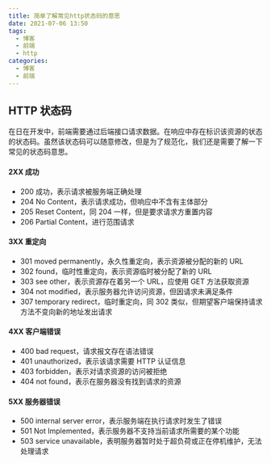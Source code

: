 ```yaml
---
title: 简单了解常见http状态码的意思
date: 2021-07-06 13:50
tags:
  - 博客
  - 前端
  - http
categories:
  - 博客
  - 前端
---
```


## HTTP 状态码

在日在开发中，前端需要通过后端接口请求数据。在响应中存在标识该资源的状态的状态码。虽然该状态码可以随意修改，但是为了规范化，我们还是需要了解一下常见的状态码意思。

#### 2XX 成功

- 200 成功，表示请求被服务端正确处理
- 204 No Content，表示请求成功，但响应中不含有主体部分
- 205 Reset Content，同 204 一样，但是要求请求方重置内容
- 206 Partial Content，进行范围请求

#### 3XX 重定向

- 301 moved permanently，永久性重定向，表示资源被分配的新的 URL
- 302 found，临时性重定向，表示资源临时被分配了新的 URL
- 303 see other，表示资源存在着另一个 URL，应使用 GET 方法获取资源
- 304 not modified，表示服务器允许访问资源，但因请求未满足条件
- 307 temporary redirect，临时重定向，同 302 类似，但期望客户端保持请求方法不变向新的地址发出请求

#### 4XX 客户端错误

- 400 bad request，请求报文存在语法错误
- 401 unauthorized，表示该请求需要 HTTP 认证信息
- 403 forbidden，表示对请求资源的访问被拒绝
- 404 not found，表示在服务器没有找到请求的资源

#### 5XX 服务器错误

- 500 internal server error，表示服务端在执行请求时发生了错误
- 501 Not Implemented，表示服务器不支持当前请求所需要的某个功能
- 503 service unavailable，表明服务器暂时处于超负荷或正在停机维护，无法处理请求